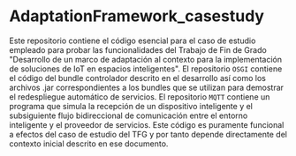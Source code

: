 # AdaptationFramework_casestudy

Este repositorio contiene el código esencial para el caso de estudio empleado para probar las funcionalidades del Trabajo de Fin de Grado "Desarrollo de un marco de adaptación al contexto para la
implementación de soluciones de IoT en espacios inteligentes". 
El repositorio `OSGI` contiene el código del bundle controlador descrito en el desarrollo así como los archivos .jar correspondientes a los bundles que se utilizan para demostrar el redespliegue automático de servicios.
El repositorio `MQTT` contiene un programa que simula la recepción de un dispositivo inteligente y el subsiguiente flujo bidireccional de comunicación entre el entorno inteligente y el proveedor de servicios. Este código es puramente funcional a efectos del caso de estudio del TFG y por tanto depende directamente del contexto inicial descrito en ese documento. 
